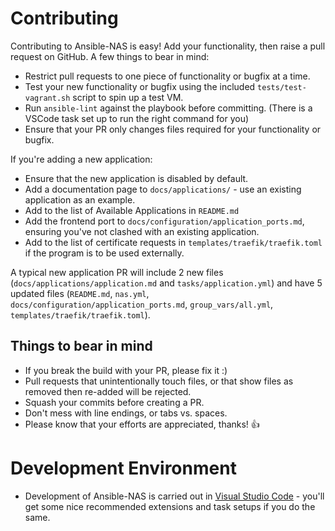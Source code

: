 # Contributing

Contributing to Ansible-NAS is easy! Add your functionality, then raise a pull request on GitHub. A few things to bear in mind:

* Restrict pull requests to one piece of functionality or bugfix at a time.
* Test your new functionality or bugfix using the included `tests/test-vagrant.sh` script to spin up a test VM.
* Run `ansible-lint` against the playbook before committing. (There is a VSCode task set up to run the right command for you)
* Ensure that your PR only changes files required for your functionality or bugfix.

If you're adding a new application:

* Ensure that the new application is disabled by default.
* Add a documentation page to `docs/applications/` - use an existing application as an example.
* Add to the list of Available Applications in `README.md`
* Add the frontend port to `docs/configuration/application_ports.md`, ensuring you've not clashed with an existing application.
* Add to the list of certificate requests in `templates/traefik/traefik.toml` if the program is to be used externally.

A typical new application PR will include 2 new files (`docs/applications/application.md` and `tasks/application.yml`) and have 5 updated files (`README.md`, `nas.yml`, `docs/configuration/application_ports.md`, `group_vars/all.yml`, `templates/traefik/traefik.toml`).

## Things to bear in mind

* If you break the build with your PR, please fix it :)
* Pull requests that unintentionally touch files, or that show files as removed then re-added will be rejected.
* Squash your commits before creating a PR.
* Don't mess with line endings, or tabs vs. spaces.
* Please know that your efforts are appreciated, thanks! :+1:

# Development Environment

* Development of Ansible-NAS is carried out in [Visual Studio Code](https://code.visualstudio.com/) - you'll get some nice
recommended extensions and task setups if you do the same.
